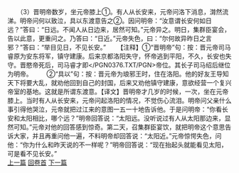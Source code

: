 　　（3）晋明帝数岁，坐元帝膝上①。有人从长安来，元帝问洛下消息，潸然流涕。明帝问何以致泣，具以东渡意告之②。因问明帝：“汝意谓长安何如日远？”答曰：“日远。不闻人从日边来，居然可知。”元帝异之。明日，集群臣宴会，告以此意，更重问之。乃答曰：“日近。”元帝失色，曰：“尔何故异昨日之言邪？”答曰：“举目见日，不见长安。”
　　【注释】①“晋明帝”句：按：晋元帝司马睿原为安东将军，镇守建康。后来京都洛阳失守，怀帝逃到平阳，不久，长安也失守。晋愍帝死后，司马睿才即</PGN0376.TXT/PGN>帝位。其长子司马绍后继位为明帝。
　　②“具以”句：按：晋元帝为琅邪王时，住在洛阳。他的好友王导知天下将要大乱，就劝他回到自己的封国，后来又劝他镇守建康，意欲经营一个复兴帝室的基地。这就是所谓东渡意。【译文】晋明帝才几岁的时候，一次，坐在元帝膝上。当时有人从长安来，元帝问起洛阳的情况，不觉伤心流泪。明帝问父亲什么事引得他哭泣，元帝就把过江来的意图一五一十地告诉他。于是问明帝：“你看长安和太阳相比，哪个远？”明帝回答说：“太阳远。没听说过有人从太阳那边来，显然可知。”元帝对他的回答感到惊奇。第二天，召集群臣宴饮，就把明帝这个意思告诉大家，并且再重问他一遍，不料明帝却回答说：“太阳近。”元帝惊愕失色，问他：“你为什么和昨天说的不一样呢？”明帝回答说：“现在抬起头就能看见太阳，可是看不见长安。”
<br>[上一篇](12_2) [回卷首](12_0) [下一篇](12_4)
